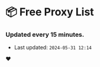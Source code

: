 # :package: Free Proxy List
### Updated every 15 minutes.

- Last updated: `2024-05-31 12:14`

:heart:
